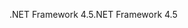 <span data-ttu-id="5e290-101">.NET Framework 4.5</span><span class="sxs-lookup"><span data-stu-id="5e290-101">.NET Framework 4.5</span></span>